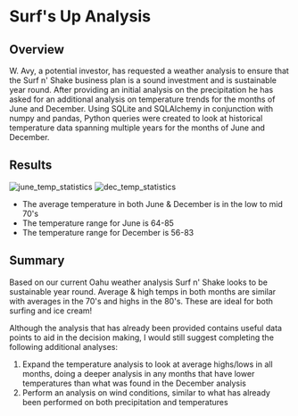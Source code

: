 # Surf's Up Analysis

## Overview

W. Avy, a potential investor, has requested a weather analysis to ensure that the Surf n' Shake business plan is a sound investment and is sustainable year round. After providing an initial analysis on the precipitation he has asked for an additional analysis on temperature trends for the months of June and December. Using SQLite and SQLAlchemy in conjunction with numpy and pandas, Python queries were created to look at historical temperature data spanning multiple years for the months of June and December.

## Results
![june_temp_statistics](https://user-images.githubusercontent.com/90863226/143627043-d899bf19-5f1e-4ab0-bf61-fc3c1a56cc4d.png)
![dec_temp_statistics](https://user-images.githubusercontent.com/90863226/143627097-ff47ea76-0918-4b07-b004-648b6fb8df15.png)

- The average temperature in both June & December is in the low to mid 70's
- The temperature range for June is 64-85
- The temperature range for December is 56-83

## Summary
Based on our current Oahu weather analysis Surf n' Shake looks to be sustainable year round.  Average & high temps in both months are similar with averages in the 70's and highs in the 80's. These are ideal for both surfing and ice cream!

Although the analysis that has already been provided contains useful data points to aid in the decision making, I would still suggest completing the following additional analyses: 

1. Expand the temperature analysis to look at average highs/lows in all months, doing a deeper analysis in any months that have lower temperatures than what was found in the December analysis 
2. Perform an analysis on wind conditions, similar to what has already been performed on both precipitation and temperatures
